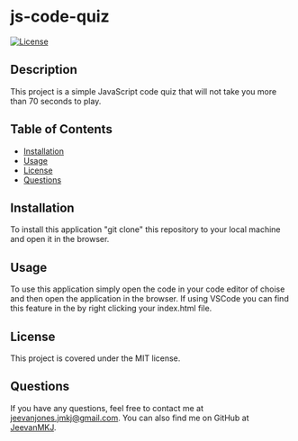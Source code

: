 # js-code-quiz

[![License](https://img.shields.io/badge/License-MIT-blue.svg)](https://opensource.org/licenses/mit)

## Description

This project is a simple JavaScript code quiz that will not take you more than 70 seconds to play.

## Table of Contents

- [Installation](#installation)
- [Usage](#usage)
- [License](#license)
- [Questions](#questions)

## Installation

To install this application "git clone" this repository to your local machine and open it in the browser.

## Usage

To use this application simply open the code in your code editor of choise and then open the application in the browser. If using VSCode you can find this feature in the by right clicking your index.html file.

## License

This project is covered under the MIT license.

## Questions

If you have any questions, feel free to contact me at jeevanjones.jmkj@gmail.com.
You can also find me on GitHub at [JeevanMKJ](https://github.com/JeevanMKJ).
